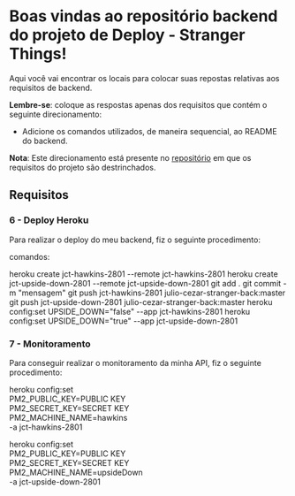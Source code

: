 # Boas vindas ao repositório backend do projeto de Deploy - Stranger Things!

Aqui você vai encontrar os locais para colocar suas repostas relativas aos requisitos de backend.

**Lembre-se**: coloque as respostas apenas dos requisitos que contém o seguinte direcionamento:

  - Adicione os comandos utilizados, de maneira sequencial, ao README do backend.

**Nota**: Este direcionamento está presente no [repositório](https://github.com/tryber/sd-02-project-stranger-things) em que os requisitos do projeto são destrinchados.

## Requisitos

### 6 - Deploy Heroku

Para realizar o deploy do meu backend, fiz o seguinte procedimento:

comandos:

heroku create jct-hawkins-2801 --remote jct-hawkins-2801
heroku create jct-upside-down-2801 --remote jct-upside-down-2801
git add .
git commit -m "mensagem"
git push jct-hawkins-2801 julio-cezar-stranger-back:master
git push jct-upside-down-2801 julio-cezar-stranger-back:master
heroku config:set UPSIDE_DOWN="false" --app jct-hawkins-2801
heroku config:set UPSIDE_DOWN="true" --app jct-upside-down-2801

### 7 - Monitoramento

Para conseguir realizar o monitoramento da minha API, fiz o seguinte procedimento:

heroku config:set \
PM2_PUBLIC_KEY=PUBLIC KEY \
PM2_SECRET_KEY=SECRET KEY \
PM2_MACHINE_NAME=hawkins \
-a jct-hawkins-2801

heroku config:set \
PM2_PUBLIC_KEY=PUBLIC KEY \
PM2_SECRET_KEY=SECRET KEY \
PM2_MACHINE_NAME=upsideDown \
-a jct-upside-down-2801
